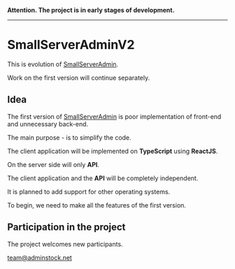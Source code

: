 ﻿**Attention. The project is in early stages of development.**

---

# SmallServerAdminV2

This is evolution of [SmallServerAdmin](https://github.com/adminstock/ssa).

Work on the first version will continue separately.

## Idea

The first version of [SmallServerAdmin](https://github.com/adminstock/ssa) is poor implementation of front-end and unnecessary back-end.

The main purpose - is to simplify the code.

The client application will be implemented on **TypeScript** using **ReactJS**.

On the server side will only **API**.

The client application and the **API** will be completely independent.

It is planned to add support for other operating systems.

To begin, we need to make all the features of the first version.

## Participation in the project

The project welcomes new participants.

[team@adminstock.net](mailto:team@adminstock.net)